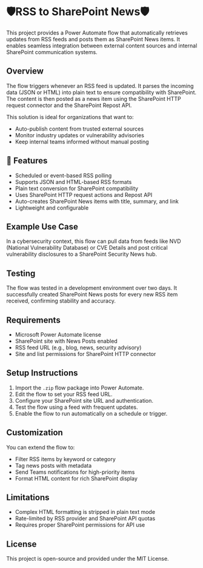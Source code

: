 # 🛡️RSS to SharePoint News🛡️

This project provides a Power Automate flow that automatically retrieves updates from RSS feeds and posts them as SharePoint News items. It enables seamless integration between external content sources and internal SharePoint communication systems.

## Overview

The flow triggers whenever an RSS feed is updated. It parses the incoming data (JSON or HTML) into plain text to ensure compatibility with SharePoint. The content is then posted as a news item using the SharePoint HTTP request connector and the SharePoint Repost API.

This solution is ideal for organizations that want to:
- Auto-publish content from trusted external sources
- Monitor industry updates or vulnerability advisories
- Keep internal teams informed without manual posting

## 🔧 Features

- Scheduled or event-based RSS polling
- Supports JSON and HTML-based RSS formats
- Plain text conversion for SharePoint compatibility
- Uses SharePoint HTTP request actions and Repost API
- Auto-creates SharePoint News items with title, summary, and link
- Lightweight and configurable

## Example Use Case

In a cybersecurity context, this flow can pull data from feeds like NVD (National Vulnerability Database) or CVE Details and post critical vulnerability disclosures to a SharePoint Security News hub.

## Testing

The flow was tested in a development environment over two days. It successfully created SharePoint News posts for every new RSS item received, confirming stability and accuracy.

## Requirements

- Microsoft Power Automate license
- SharePoint site with News Posts enabled
- RSS feed URL (e.g., blog, news, security advisory)
- Site and list permissions for SharePoint HTTP connector

## Setup Instructions

1. Import the `.zip` flow package into Power Automate.
2. Edit the flow to set your RSS feed URL.
3. Configure your SharePoint site URL and authentication.
4. Test the flow using a feed with frequent updates.
5. Enable the flow to run automatically on a schedule or trigger.

## Customization

You can extend the flow to:
- Filter RSS items by keyword or category
- Tag news posts with metadata
- Send Teams notifications for high-priority items
- Format HTML content for rich SharePoint display

## Limitations

- Complex HTML formatting is stripped in plain text mode
- Rate-limited by RSS provider and SharePoint API quotas
- Requires proper SharePoint permissions for API use

## License

This project is open-source and provided under the MIT License.

<!--stackedit_data:
eyJoaXN0b3J5IjpbMTkyMzgxNDU1OV19
-->